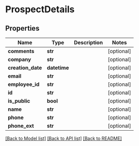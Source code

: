 # ProspectDetails

## Properties
Name | Type | Description | Notes
------------ | ------------- | ------------- | -------------
**comments** | **str** |  | [optional] 
**company** | **str** |  | [optional] 
**creation_date** | **datetime** |  | [optional] 
**email** | **str** |  | [optional] 
**employee_id** | **str** |  | [optional] 
**id** | **str** |  | [optional] 
**is_public** | **bool** |  | [optional] 
**name** | **str** |  | [optional] 
**phone** | **str** |  | [optional] 
**phone_ext** | **str** |  | [optional] 

[[Back to Model list]](../README.md#documentation-for-models) [[Back to API list]](../README.md#documentation-for-api-endpoints) [[Back to README]](../README.md)


